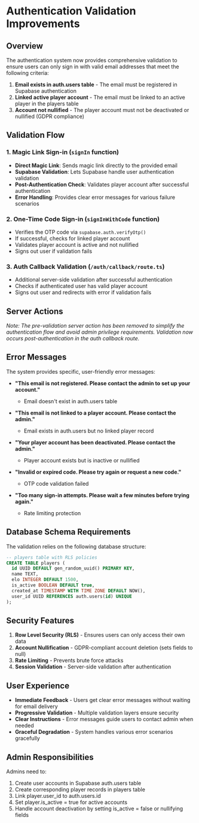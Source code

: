 # Authentication Validation Improvements

## Overview

The authentication system now provides comprehensive validation to ensure users can only sign in with valid email addresses that meet the following criteria:

1. **Email exists in auth.users table** - The email must be registered in Supabase authentication
2. **Linked active player account** - The email must be linked to an active player in the players table
3. **Account not nullified** - The player account must not be deactivated or nullified (GDPR compliance)

## Validation Flow

### 1. Magic Link Sign-in (`signIn` function)
- **Direct Magic Link**: Sends magic link directly to the provided email
- **Supabase Validation**: Lets Supabase handle user authentication validation
- **Post-Authentication Check**: Validates player account after successful authentication
- **Error Handling**: Provides clear error messages for various failure scenarios

### 2. One-Time Code Sign-in (`signInWithCode` function)
- Verifies the OTP code via `supabase.auth.verifyOtp()`
- If successful, checks for linked player account
- Validates player account is active and not nullified
- Signs out user if validation fails

### 3. Auth Callback Validation (`/auth/callback/route.ts`)
- Additional server-side validation after successful authentication
- Checks if authenticated user has valid player account
- Signs out user and redirects with error if validation fails

## Server Actions

*Note: The pre-validation server action has been removed to simplify the authentication flow and avoid admin privilege requirements. Validation now occurs post-authentication in the auth callback route.*

## Error Messages

The system provides specific, user-friendly error messages:

- **"This email is not registered. Please contact the admin to set up your account."**
  - Email doesn't exist in auth.users table
  
- **"This email is not linked to a player account. Please contact the admin."**
  - Email exists in auth.users but no linked player record
  
- **"Your player account has been deactivated. Please contact the admin."**
  - Player account exists but is inactive or nullified
  
- **"Invalid or expired code. Please try again or request a new code."**
  - OTP code validation failed
  
- **"Too many sign-in attempts. Please wait a few minutes before trying again."**
  - Rate limiting protection

## Database Schema Requirements

The validation relies on the following database structure:

```sql
-- players table with RLS policies
CREATE TABLE players (
  id UUID DEFAULT gen_random_uuid() PRIMARY KEY,
  name TEXT,
  elo INTEGER DEFAULT 1500,
  is_active BOOLEAN DEFAULT true,
  created_at TIMESTAMP WITH TIME ZONE DEFAULT NOW(),
  user_id UUID REFERENCES auth.users(id) UNIQUE
);
```

## Security Features

1. **Row Level Security (RLS)** - Ensures users can only access their own data
2. **Account Nullification** - GDPR-compliant account deletion (sets fields to null)
3. **Rate Limiting** - Prevents brute force attacks
4. **Session Validation** - Server-side validation after authentication

## User Experience

- **Immediate Feedback** - Users get clear error messages without waiting for email delivery
- **Progressive Validation** - Multiple validation layers ensure security
- **Clear Instructions** - Error messages guide users to contact admin when needed
- **Graceful Degradation** - System handles various error scenarios gracefully

## Admin Responsibilities

Admins need to:
1. Create user accounts in Supabase auth.users table
2. Create corresponding player records in players table
3. Link player.user_id to auth.users.id
4. Set player.is_active = true for active accounts
5. Handle account deactivation by setting is_active = false or nullifying fields
